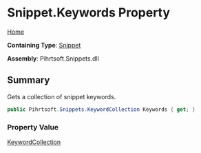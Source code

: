 # Snippet\.Keywords Property

[Home](../../../../README.md)

**Containing Type**: [Snippet](../README.md)

**Assembly**: Pihrtsoft\.Snippets\.dll

## Summary

Gets a collection of snippet keywords\.

```csharp
public Pihrtsoft.Snippets.KeywordCollection Keywords { get; }
```

### Property Value

[KeywordCollection](../../KeywordCollection/README.md)

